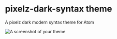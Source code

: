 # pixelz-dark-syntax theme

A pixelz dark modern syntax theme for Atom

![A screenshot of your theme](https://cloud.githubusercontent.com/assets/4021129/11079464/d4b2db76-880c-11e5-90b6-2dc98200ba2a.png)
